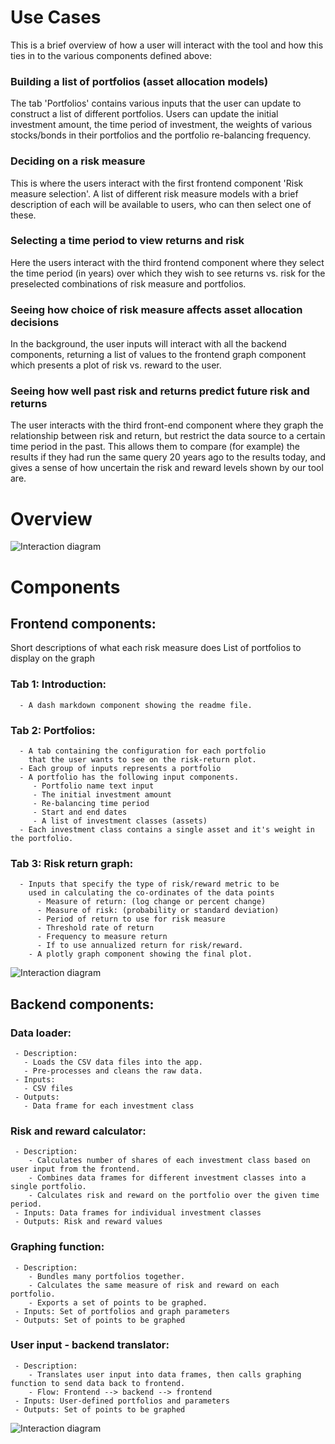 # Use Cases

This is a brief overview of how a user will interact with the tool and how this ties in to the various components defined above:

### Building a list of portfolios (asset allocation models)
The tab 'Portfolios' contains various inputs that the user can update to construct a list of different portfolios. Users
can update the initial investment amount, the time period of investment, the weights of various stocks/bonds in their
portfolios and the portfolio re-balancing frequency.

### Deciding on a risk measure
This is where the users interact with the first frontend component 'Risk measure selection'. A list of different risk measure models with a brief description of each will be available to users, who can then select one of these.

### Selecting a time period to view returns and risk
Here the users interact with the third frontend component where they select the time period (in years) over which they wish to see returns vs. risk for the preselected combinations of risk measure and portfolios.

### Seeing how choice of risk measure affects asset allocation decisions
In the background, the user inputs will interact with all the backend components, returning a list of values to the frontend graph component which presents a plot of risk vs. reward to the user.

### Seeing how well past risk and returns predict future risk and returns
The user interacts with the third front-end component where they graph the relationship between risk and return, but restrict the data source to a certain time period in the past. This allows them to compare (for example) the results if they had run the same query 20 years ago to the results today, and gives a sense of how uncertain the risk and reward levels shown by our tool are.

# Overview
![Interaction diagram](https://raw.githubusercontent.com/viv-r/asset-allocation/master/doc/components_diagram.jpg)

# Components
## Frontend components:
   Short descriptions of what each risk measure does
   List of portfolios to display on the graph
   ### Tab 1: Introduction:
      - A dash markdown component showing the readme file.

   ### Tab 2: Portfolios:
      - A tab containing the configuration for each portfolio
        that the user wants to see on the risk-return plot.
      - Each group of inputs represents a portfolio
      - A portfolio has the following input components.
         - Portfolio name text input
         - The initial investment amount
         - Re-balancing time period
         - Start and end dates
         - A list of investment classes (assets)
      - Each investment class contains a single asset and it's weight in the portfolio.

   ### Tab 3: Risk return graph:
      - Inputs that specify the type of risk/reward metric to be
        used in calculating the co-ordinates of the data points
          - Measure of return: (log change or percent change)
          - Measure of risk: (probability or standard deviation)
          - Period of return to use for risk measure
          - Threshold rate of return
          - Frequency to measure return
          - If to use annualized return for risk/reward.
        - A plotly graph component showing the final plot.

![Interaction diagram](https://raw.githubusercontent.com/viv-r/asset-allocation/master/doc/frontend.png)

## Backend components:
   ### Data loader:
     - Description:
       - Loads the CSV data files into the app.
       - Pre-processes and cleans the raw data.
     - Inputs:
       - CSV files
     - Outputs:
       - Data frame for each investment class
   ### Risk and reward calculator:
     - Description:
        - Calculates number of shares of each investment class based on user input from the frontend.
        - Combines data frames for different investment classes into a single portfolio.
        - Calculates risk and reward on the portfolio over the given time period.
     - Inputs: Data frames for individual investment classes
     - Outputs: Risk and reward values
   ### Graphing function:
     - Description:
        - Bundles many portfolios together.
        - Calculates the same measure of risk and reward on each portfolio.
        - Exports a set of points to be graphed.
     - Inputs: Set of portfolios and graph parameters
     - Outputs: Set of points to be graphed
   ### User input - backend translator:
     - Description:
        - Translates user input into data frames, then calls graphing function to send data back to frontend.
        - Flow: Frontend --> backend --> frontend
     - Inputs: User-defined portfolios and parameters
     - Outputs: Set of points to be graphed

![Interaction diagram](https://raw.githubusercontent.com/viv-r/asset-allocation/master/doc/backend.png)
